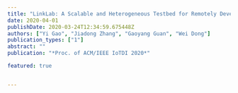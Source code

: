 ```yaml
---
title: "LinkLab: A Scalable and Heterogeneous Testbed for Remotely Developing and Experimenting IoT Applications"
date: 2020-04-01
publishDate: 2020-03-24T12:34:59.675448Z
authors: ["Yi Gao", "Jiadong Zhang", "Gaoyang Guan", "Wei Dong"]
publication_types: ["1"]
abstract: ""
publication: "*Proc. of ACM/IEEE IoTDI 2020*"

featured: true


---
```


